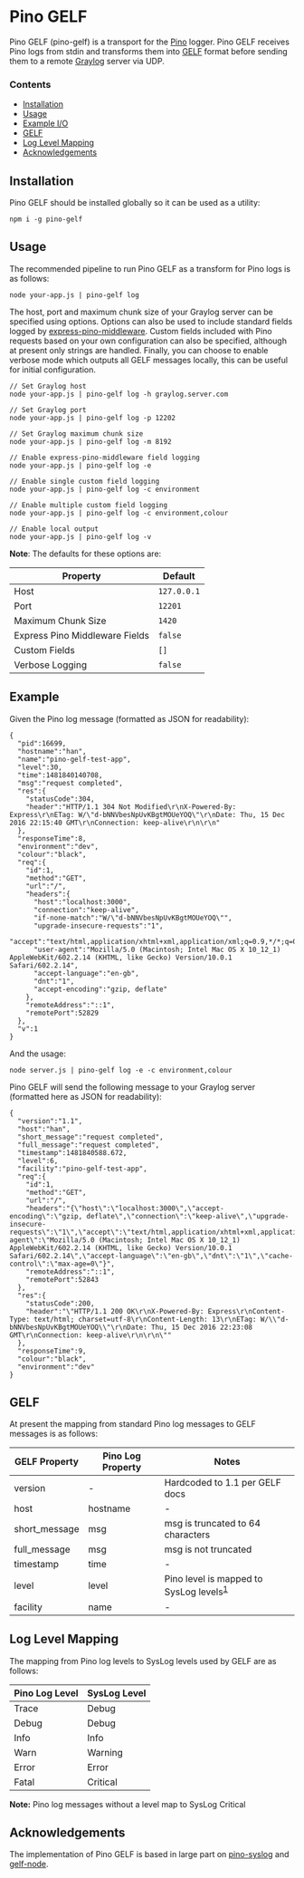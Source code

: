 # Pino GELF

Pino GELF (pino-gelf) is a transport for the [Pino](https://www.npmjs.com/package/pino) logger. Pino GELF receives Pino logs from stdin and transforms them into [GELF](http://docs.graylog.org/en/2.1/pages/gelf.html) format before sending them to a remote [Graylog](https://www.graylog.org) server via UDP.

### Contents

* [Installation](##Installation)
* [Usage](##Usage)
* [Example I/O](##Example)
* [GELF](##GELF)
* [Log Level Mapping](##LogLevelMapping)
* [Acknowledgements](##Acknowledgements)

## Installation

Pino GELF should be installed globally so it can be used as a utility:

```
npm i -g pino-gelf
```

## Usage

The recommended pipeline to run Pino GELF as a transform for Pino logs is as follows:

```
node your-app.js | pino-gelf log
```

The host, port and maximum chunk size of your Graylog server can be specified using options. Options can also be used to include standard fields logged by [express-pino-middleware](https://github.com/pinojs/express-pino-logger). Custom fields included with Pino requests based on your own configuration can also be specified, although at present only strings are handled. Finally, you can choose to enable verbose mode which outputs all GELF messages locally, this can be useful for initial configuration.

```
// Set Graylog host
node your-app.js | pino-gelf log -h graylog.server.com

// Set Graylog port
node your-app.js | pino-gelf log -p 12202

// Set Graylog maximum chunk size
node your-app.js | pino-gelf log -m 8192

// Enable express-pino-middleware field logging
node your-app.js | pino-gelf log -e

// Enable single custom field logging
node your-app.js | pino-gelf log -c environment

// Enable multiple custom field logging
node your-app.js | pino-gelf log -c environment,colour

// Enable local output
node your-app.js | pino-gelf log -v
```

__Note__: The defaults for these options are:

Property|Default
---|---
Host|`127.0.0.1`
Port|`12201`
Maximum Chunk Size|`1420`
Express Pino Middleware Fields|`false`
Custom Fields|`[]`
Verbose Logging|`false`


## Example

Given the Pino log message (formatted as JSON for readability):
```
{
  "pid":16699,
  "hostname":"han",
  "name":"pino-gelf-test-app",
  "level":30,
  "time":1481840140708,
  "msg":"request completed",
  "res":{
    "statusCode":304,
    "header":"HTTP/1.1 304 Not Modified\r\nX-Powered-By: Express\r\nETag: W/\"d-bNNVbesNpUvKBgtMOUeYOQ\"\r\nDate: Thu, 15 Dec 2016 22:15:40 GMT\r\nConnection: keep-alive\r\n\r\n"
  },
  "responseTime":8,
  "environment":"dev",
  "colour":"black",
  "req":{
    "id":1,
    "method":"GET",
    "url":"/",
    "headers":{
      "host":"localhost:3000",
      "connection":"keep-alive",
      "if-none-match":"W/\"d-bNNVbesNpUvKBgtMOUeYOQ\"",
      "upgrade-insecure-requests":"1",
      "accept":"text/html,application/xhtml+xml,application/xml;q=0.9,*/*;q=0.8",
      "user-agent":"Mozilla/5.0 (Macintosh; Intel Mac OS X 10_12_1) AppleWebKit/602.2.14 (KHTML, like Gecko) Version/10.0.1 Safari/602.2.14",
      "accept-language":"en-gb",
      "dnt":"1",
      "accept-encoding":"gzip, deflate"
    },
    "remoteAddress":"::1",
    "remotePort":52829
  },
  "v":1
}
```

And the usage:
```
node server.js | pino-gelf log -e -c environment,colour
```

Pino GELF will send the following message to your Graylog server (formatted here as JSON for readability):
```
{
  "version":"1.1",
  "host":"han",
  "short_message":"request completed",
  "full_message":"request completed",
  "timestamp":1481840588.672,
  "level":6,
  "facility":"pino-gelf-test-app",
  "req":{
    "id":1,
    "method":"GET",
    "url":"/",
    "headers":"{\"host\":\"localhost:3000\",\"accept-encoding\":\"gzip, deflate\",\"connection\":\"keep-alive\",\"upgrade-insecure-requests\":\"1\",\"accept\":\"text/html,application/xhtml+xml,application/xml;q=0.9,*/*;q=0.8\",\"user-agent\":\"Mozilla/5.0 (Macintosh; Intel Mac OS X 10_12_1) AppleWebKit/602.2.14 (KHTML, like Gecko) Version/10.0.1 Safari/602.2.14\",\"accept-language\":\"en-gb\",\"dnt\":\"1\",\"cache-control\":\"max-age=0\"}",
    "remoteAddress":"::1",
    "remotePort":52843
  },
  "res":{
    "statusCode":200,
    "header":"\"HTTP/1.1 200 OK\r\nX-Powered-By: Express\r\nContent-Type: text/html; charset=utf-8\r\nContent-Length: 13\r\nETag: W/\\"d-bNNVbesNpUvKBgtMOUeYOQ\\"\r\nDate: Thu, 15 Dec 2016 22:23:08 GMT\r\nConnection: keep-alive\r\n\r\n\""
  },
  "responseTime":9,
  "colour":"black",
  "environment":"dev"
}
```

## GELF

At present the mapping from standard Pino log messages to GELF messages is as follows:

GELF Property|Pino Log Property|Notes
---|---|---
version|-|Hardcoded to 1.1 per GELF docs
host|hostname|-
short_message|msg|msg is truncated to 64 characters
full_message|msg|msg is not truncated
timestamp|time|-
level|level|Pino level is mapped to SysLog levels<sup>[1](#LogLevelMapping)</sup>
facility|name|-

## Log Level Mapping

The mapping from Pino log levels to SysLog levels used by GELF are as follows:

Pino Log Level|SysLog Level
---|---
Trace|Debug
Debug|Debug
Info|Info
Warn|Warning
Error|Error
Fatal|Critical

__Note:__ Pino log messages without a level map to SysLog Critical

## Acknowledgements

The implementation of Pino GELF is based in large part on [pino-syslog](https://github.com/jsumners/pino-syslog/) and [gelf-node](https://github.com/robertkowalski/gelf-node).
